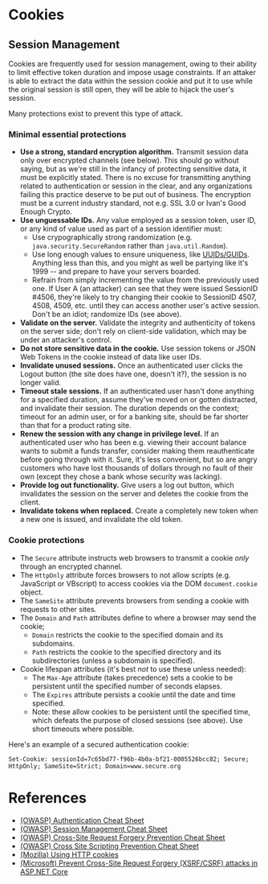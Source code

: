 # Cookies

## Session Management

Cookies are frequently used for session management, owing to their ability to limit effective token duration and impose usage constraints. If an attaker is able to extract the data within the session cookie and put it to use while the original session is still open, they will be able to hijack the user's session. 

Many protections exist to prevent this type of attack. 

### Minimal essential protections

* **Use a strong, standard encryption algorithm.** Transmit session data only over encrypted channels (see below). This should go without saying, but as we're still in the infancy of protecting sensitive data, it must be explicitly stated. There is no excuse for transmitting anything related to authentication or session in the clear, and any organizations failing this practice deserve to be put out of business. The encryption must be a current industry standard, not e.g. SSL 3.0 or Ivan's Good Enough Crypto.
* **Use unguessable IDs.** Any value employed as a session token, user ID, or any kind of value used as part of a session identifier must:
  * Use crypographically strong randomization (e.g. ```java.security.SecureRandom``` rather than ```java.util.Random```).
  * Use long enough values to ensure uniqueness, like [UUIDs/GUIDs](https://en.wikipedia.org/wiki/Universally_unique_identifier). Anything less than this, and you might as well be partying like it's 1999 -- and prepare to have your servers boarded.
  * Refrain from simply incrementing the value from the previously used one. If User A (an attacker) can see that they were issued SessionID #4506, they're likely to try changing their cookie to SessionID 4507, 4508, 4509, etc. until they can access another user's active session. Don't be an idiot; randomize IDs (see above).
* **Validate on the server.** Validate the integrity and authenticity of tokens on the server side; don't rely on client-side validation, which may be under an attacker's control.
* **Do not store sensitive data in the cookie.** Use session tokens or JSON Web Tokens in the cookie instead of data like user IDs.
* **Invalidate unused sessions.** Once an authenticated user clicks the Logout button (the site does have one, doesn't it?), the session is no longer valid.
* **Timeout stale sessions.** If an authenticated user hasn't done anything for a specified duration, assume they've moved on or gotten distracted, and invalidate their session. The duration depends on the context; timeout for an admin user, or for a banking site, should be far shorter than that for a product rating site.
* **Renew the session with any change in privilege level.** If an authenticated user who has been e.g. viewing their account balance wants to submit a funds transfer, consider making them reauthenticate before going through with it. Sure, it's less convenient, but so are angry customers who have lost thousands of dollars through no fault of their own (except they chose a bank whose security was lacking).
* **Provide log out functionality.** Give users a log out button, which invalidates the session on the server and deletes the cookie from the client.
* **Invalidate tokens when replaced.** Create a completely new token when a new one is issued, and invalidate the old token.


### Cookie protections

* The ```Secure``` attribute instructs web browsers to transmit a cookie _only_ through an encrypted channel.
* The ```HttpOnly``` attribute forces browsers to not allow scripts (e.g. JavaScript or VBscript) to access cookies via the DOM ```document.cookie``` object.
* The ```SameSite``` attribute prevents browsers from sending a cookie with requests to other sites.
* The ```Domain``` and ```Path``` attributes define to where a browser may send the cookie;
  * ```Domain``` restricts the cookie to the specified domain and its subdomains.
  * ```Path``` restricts the cookie to the specified directory and its subdirectories (unless a subdomain is specified).
* Cookie lifespan attributes (it's best _not_ to use these unless needed):
  * The ```Max-Age``` attribute (takes precedence) sets a cookie to be persistent until the specified number of seconds elapses.
  * The ```Expires``` attribute persists a cookie until the date and time specified.
  * Note: these allow cookies to be persistent until the specified time, which defeats the purpose of closed sessions (see above). Use short timeouts where possible.
 
Here's an example of a secured authentication cookie:

```Set-Cookie: sessionId=7c65bd77-f96b-4b0a-bf21-0005526bcc82; Secure; HttpOnly; SameSite=Strict; Domain=www.secure.org```

# References

* [(OWASP) Authentication Cheat Sheet](https://cheatsheetseries.owasp.org/cheatsheets/Authentication_Cheat_Sheet.html#introduction)
* [(OWASP) Session Management Cheat Sheet](https://cheatsheetseries.owasp.org/cheatsheets/Session_Management_Cheat_Sheet.html)
* [(OWASP) Cross-Site Request Forgery Prevention Cheat Sheet](https://cheatsheetseries.owasp.org/cheatsheets/Cross-Site_Request_Forgery_Prevention_Cheat_Sheet.html)
* [(OWASP) Cross Site Scripting Prevention Cheat Sheet](https://cheatsheetseries.owasp.org/cheatsheets/Cross_Site_Scripting_Prevention_Cheat_Sheet.html)
* [(Mozilla) Using HTTP cookies](https://developer.mozilla.org/en-US/docs/Web/HTTP/Cookies#security)
* [(Microsoft) Prevent Cross-Site Request Forgery (XSRF/CSRF) attacks in ASP.NET Core](https://learn.microsoft.com/en-us/aspnet/core/security/anti-request-forgery#authentication-fundamentals)
